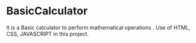 # BasicCalculator
It is a Basic calculator to perform mathematical operations .
Use of HTML, CSS, JAVASCRIPT in this project. 
